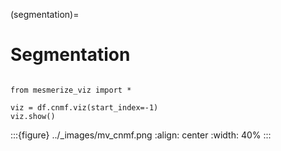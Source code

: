 (segmentation)=
# Segmentation

``` {code-block}

from mesmerize_viz import *

viz = df.cnmf.viz(start_index=-1)
viz.show()
```

:::{figure} ../_images/mv_cnmf.png
:align: center
:width: 40%
:::

